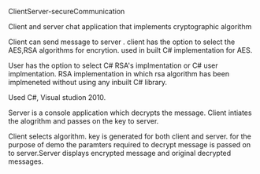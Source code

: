 ClientServer-secureCommunication

Client and server chat application that implements cryptographic algorithm

Client can send message to server . client has the option to select the AES,RSA algorithms for encrytion. used in built C# implementation for AES.

User has the option to select C# RSA's implmentation or C# user implmentation. RSA implementation in which rsa algorithm has been implmeneted without using any inbuilt C# library.

Used C#, Visual studion 2010.

Server is a console application which decrypts the message. Client intiates the alogrithm and passes on the key to server.

Client selects algorithm. key is generated for both client and server. for the purpose of demo the paramters required to decrypt message is passed on to server.Server displays encrypted message and original decrypted messages.
